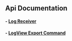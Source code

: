 ## Api Documentation

#### - [Log Receiver](/docs/api/log-receiver.md)
#### - [LogView Export Command](/docs/api/logview-export.md)
